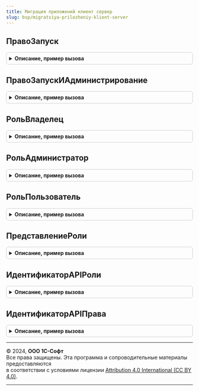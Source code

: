 ```yaml
---
title: Миграция приложений клиент сервер
slug: bsp/migratsiya-prilozheniy-klient-server
---
```



## ПравоЗапуск
<details style="margin: 1em 0; padding: 0.5em; border: 1px solid #ccc; border-radius: 6px;">

<summary style="font-weight: bold; cursor: pointer;">Описание, пример вызова</summary>

```bsl

// Возвращаемое значение:
//  Строка - Право запуск
Функция ПравоЗапуск() Экспорт
```

Пример вызова
```bsl
Результат = МиграцияПриложенийКлиентСервер.ПравоЗапуск() 
```
</details>

## ПравоЗапускИАдминистрирование
<details style="margin: 1em 0; padding: 0.5em; border: 1px solid #ccc; border-radius: 6px;">

<summary style="font-weight: bold; cursor: pointer;">Описание, пример вызова</summary>

```bsl

// Возвращаемое значение:
//  Строка - Право запуск и администрирование
Функция ПравоЗапускИАдминистрирование() Экспорт
```

Пример вызова
```bsl
Результат = МиграцияПриложенийКлиентСервер.ПравоЗапускИАдминистрирование() 
```
</details>

## РольВладелец
<details style="margin: 1em 0; padding: 0.5em; border: 1px solid #ccc; border-radius: 6px;">

<summary style="font-weight: bold; cursor: pointer;">Описание, пример вызова</summary>

```bsl

// Возвращаемое значение:
//  Строка - роль владелец.
Функция РольВладелец() Экспорт
```

Пример вызова
```bsl
Результат = МиграцияПриложенийКлиентСервер.РольВладелец() 
```
</details>

## РольАдминистратор
<details style="margin: 1em 0; padding: 0.5em; border: 1px solid #ccc; border-radius: 6px;">

<summary style="font-weight: bold; cursor: pointer;">Описание, пример вызова</summary>

```bsl

// Возвращаемое значение:
//  Строка - роль администратор.
Функция РольАдминистратор() Экспорт
```

Пример вызова
```bsl
Результат = МиграцияПриложенийКлиентСервер.РольАдминистратор() 
```
</details>

## РольПользователь
<details style="margin: 1em 0; padding: 0.5em; border: 1px solid #ccc; border-radius: 6px;">

<summary style="font-weight: bold; cursor: pointer;">Описание, пример вызова</summary>

```bsl

// Возвращаемое значение:
//  Строка - роль пользователь.
Функция РольПользователь() Экспорт
```

Пример вызова
```bsl
Результат = МиграцияПриложенийКлиентСервер.РольПользователь() 
```
</details>

## ПредставлениеРоли
<details style="margin: 1em 0; padding: 0.5em; border: 1px solid #ccc; border-radius: 6px;">

<summary style="font-weight: bold; cursor: pointer;">Описание, пример вызова</summary>

```bsl

// Параметры:
//  Идентификатор - Строка
//
// Возвращаемое значение:
//  Строка
Функция ПредставлениеРоли(Идентификатор) Экспорт
```

Пример вызова
```bsl
Результат = МиграцияПриложенийКлиентСервер.ПредставлениеРоли(Идентификатор) 
```
</details>

## ИдентификаторAPIРоли
<details style="margin: 1em 0; padding: 0.5em; border: 1px solid #ccc; border-radius: 6px;">

<summary style="font-weight: bold; cursor: pointer;">Описание, пример вызова</summary>

```bsl

// Параметры:
//  Представление - Строка
//
// Возвращаемое значение:
//  Строка - Идентификатор API роли
Функция ИдентификаторAPIРоли(Представление) Экспорт
```

Пример вызова
```bsl
Результат = МиграцияПриложенийКлиентСервер.ИдентификаторAPIРоли(Представление) 
```
</details>

## ИдентификаторAPIПрава
<details style="margin: 1em 0; padding: 0.5em; border: 1px solid #ccc; border-radius: 6px;">

<summary style="font-weight: bold; cursor: pointer;">Описание, пример вызова</summary>

```bsl

// Параметры:
//  Представление - Строка
//
// Возвращаемое значение:
//  Строка
Функция ИдентификаторAPIПрава(Представление) Экспорт
```

Пример вызова
```bsl
Результат = МиграцияПриложенийКлиентСервер.ИдентификаторAPIПрава(Представление) 
```
</details>

---

© 2024, **ООО 1С-Софт**  
Все права защищены. Эта программа и сопроводительные материалы предоставляются  
в соответствии с условиями лицензии [Attribution 4.0 International (CC BY 4.0)](https://creativecommons.org/licenses/by/4.0/legalcode).

---
